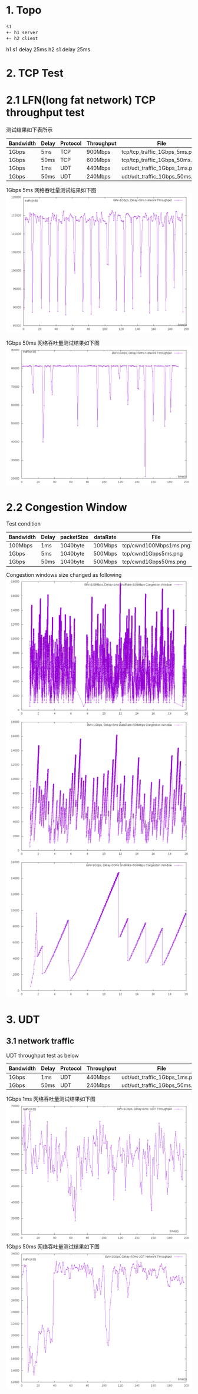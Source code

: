 # 1. Topo
```
s1
+- h1 server
+- h2 client
```
h1 s1 delay 25ms
h2 s1 delay 25ms
# 2. TCP Test

# 2.1 LFN(long fat network) TCP throughput test
 
 测试结果如下表所示  

| Bandwidth | Delay | Protocol | Throughput |  File |
| --- | ---| --- | ---|  -- |
| 1Gbps | 5ms | TCP | 900Mbps |  tcp/tcp_traffic_1Gbps_5ms.png |
| 1Gbps | 50ms | TCP | 600Mbps |  tcp/tcp_traffic_1Gbps_50ms.png |
| 1Gbps | 1ms | UDT | 440Mbps | udt/udt_traffic_1Gbps_1ms.png |  
| 1Gbps | 50ms | UDT | 240Mbps | udt/udt_traffic_1Gbps_50ms.png |

1Gbps 5ms 网络吞吐量测试结果如下图  
![tcp/tcp_traffic_1Gbps_5ms.png](./tcp/tcp_traffic_1Gbps_5ms.png)

1Gbps 50ms 网络吞吐量测试结果如下图  
![tcp/tcp_traffic_1Gbps_50ms.png](./tcp/tcp_traffic_1Gbps_50ms.png)

# 2.2 Congestion Window
Test condition

| Bandwidth | Delay | packetSize  | dataRate | File |
| --- | ---| --- | --- | --- |  
| 100Mbps | 1ms | 1040byte | 100Mbps | tcp/cwnd100Mbps1ms.png |
| 1Gbps | 5ms | 1040byte | 500Mbps | tcp/cwnd1Gbps5ms.png |
| 1Gbps | 50ms | 1040byte | 500Mbps | tcp/cwnd1Gbps50ms.png |

Congestion windows size changed as following   
![tcp/cwnd100Mbps1ms.png](./tcp/cwnd100Mbps1ms.png)  
![tcp/cwnd1Gbps5ms.png](./tcp/cwnd1Gbps5ms.png)  
![tcp/cwnd1Gbps50ms.png](./tcp/cwnd1Gbps50ms.png)  

# 3. UDT  
## 3.1 network traffic  

UDT throughput test as below

| Bandwidth | Delay | Protocol | Throughput |  File |  
| --- | ---| --- | ---|  -- |  
| 1Gbps | 1ms | UDT | 440Mbps | udt/udt_traffic_1Gbps_1ms.png |  
| 1Gbps | 50ms | UDT | 240Mbps | udt/udt_traffic_1Gbps_50ms.png |  

1Gbps 1ms 网络吞吐量测试结果如下图  
![udt/udt_traffic_1Gbps_1ms.png](./udt/udt_traffic_1Gbps_1ms.png)  
1Gbps 50ms 网络吞吐量测试结果如下图  
![udt/udt_traffic_1Gbps_50ms.png](./udt/udt_traffic_1Gbps_50ms.png)  
